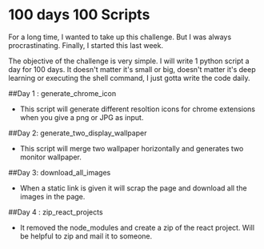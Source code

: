 # 100 days 100 Scripts

For a long time, I wanted to take up this challenge. But I was always procrastinating. Finally, I started this last week. 

The objective of the challenge is very simple. I will write 1 python script a day for 100 days. It doesn't matter it's small or big, doesn't matter it's deep learning or executing the shell command, I just gotta write the code daily. 

##Day 1 :  generate_chrome_icon

- This script will generate different resoltion icons for chrome extensions when you give a png or JPG as input.

##Day 2: generate_two_display_wallpaper
- This script will merge two wallpaper horizontally and generates two monitor wallpaper.

##Day 3: download_all_images

- When a static link is given it will scrap the page and download all the images in the page.

##Day 4 : zip_react_projects

- It removed the node_modules and create a zip of the react project. Will be helpful to zip and mail it to someone. 